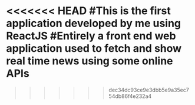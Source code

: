 <<<<<<< HEAD
#This is the first application developed by me using ReactJS
#Entirely a front end web application used to fetch and show real time news using some online APIs
=======

>>>>>>> dec34dc93ce9e3dbb5e9a35ec754db86f4e232a4
